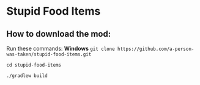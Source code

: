 # Stupid Food Items
## How to download the mod:
Run these commands:
**Windows**
`git clone https://github.com/a-person-was-taken/stupid-food-items.git`

`cd stupid-food-items`

`./gradlew build`
